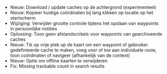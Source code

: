- Nieuw: Download / update caches op de achtergrond (experimenteel)
- Nieuw: Kopieer huidige coördinaten bij lang klikken op locatie op het startscherm
- Wijziging: Verwijder grootte controle tijdens het opslaan van waypoints in persoonlijke notities
- Oplossing: Toon geen afstandscirkels voor waypoints van gearchiveerde caches
- Nieuw: Tik op vrije plek op de kaart om een waypoint of gebruiker gedefinieerde cache te maken, voeg voor of toe aan individuele route, toon coördinaten of navigeer (afhankelijk van de context)
- Nieuw: Optie om offline kaarten te verwijderen
- Fix: Missing trackable count in search results
